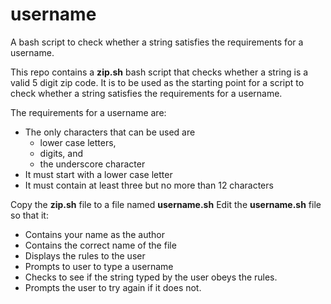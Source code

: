 # username
A bash script to check whether a string satisfies the requirements for a username.

This repo contains a **zip.sh** bash script that checks whether a string is a valid 5 digit zip code.
It is to be used as the starting point for a script to check whether a string satisfies the requirements for a username.

The requirements for a username are:
* The only characters that can be used are 
  * lower case letters,
  * digits, and 
  * the underscore character 
* It must start with a lower case letter
* It must contain at least three but no more than 12 characters

Copy the **zip.sh** file to a file named **username.sh**
Edit the **username.sh** file so that it:
* Contains your name as the author
* Contains the correct name of the file
* Displays the rules to the user
* Prompts to user to type a username
* Checks to see if the string typed by the user obeys the rules.
* Prompts the user to try again if it does not.



